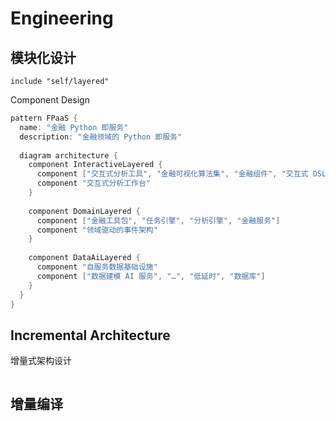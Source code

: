 # Engineering

## 模块化设计

```feakin
include "self/layered"
````

Component Design

```groovy
pattern FPaaS {
  name: "金融 Python 即服务"
  description: "金融领域的 Python 即服务"
  
  diagram architecture {
    component InteractiveLayered {
      component ["交互式分析工具", "金融可视化算法集", "金融组件", "交互式 DSL"]
      component "交互式分析工作台"
    }
    
    component DomainLayered {
      component ["金融工具包", "任务引擎", "分析引擎", "金融服务"]
      component "领域驱动的事件架构"
    }
    
    component DataAiLayered {
      component "自服务数据基础设施"
      component ["数据建模 AI 服务", "…", "低延时", "数据库"]
    }
  } 
}
```

## Incremental Architecture

增量式架构设计

```feakin
```

## 增量编译


